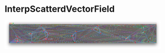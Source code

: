 # InterpScatterdVectorField #

![InterpScatterdVectorField](https://github.com/Akira-Hayasaka/InterpScatterdVectorField/raw/master/redmeimg/scrn.png)